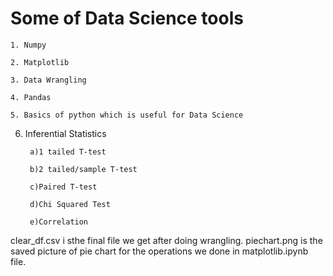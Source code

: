 # Some of Data Science tools

    1. Numpy

    2. Matplotlib

    3. Data Wrangling

    4. Pandas

    5. Basics of python which is useful for Data Science

  6. Inferential Statistics
  
          a)1 tailed T-test

          b)2 tailed/sample T-test

          c)Paired T-test

          d)Chi Squared Test

          e)Correlation


clear_df.csv i sthe final file we get after doing wrangling.
piechart.png is the  saved picture of pie chart for the operations we done in matplotlib.ipynb file.
